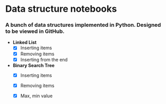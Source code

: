 # Data structure notebooks
### A bunch of data structures implemented in Python. Designed to be viewed in GitHub. 
- __Linked List__ 
  - [x] Inserting items
  - [x] Removing items 
  - [x] Inserting from the end
- __Binary Search Tree__
  - [x] Inserting items
  - [x] Removing items 
  - [x] Max, min value
  
